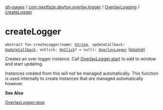 [gh-pages](../../index.md) / [com.nextfaze.devfun.overlay.logger](../index.md) / [OverlayLogging](index.md) / [createLogger](./create-logger.md)

# createLogger

`abstract fun createLogger(name: `[`String`](https://kotlinlang.org/api/latest/jvm/stdlib/kotlin/-string/index.html)`, updateCallback: `[`UpdateCallback`](../-update-callback.md)`, onClick: `[`OnClick`](../-on-click.md)`? = null): `[`OverlayLogger`](../-overlay-logger/index.md) [(source)](https://github.com/NextFaze/dev-fun/tree/master/devfun/src/main/java/com/nextfaze/devfun/overlay/logger/Logging.kt#L35)

Creates an over logger instance. Call [OverlayLogger.start](../-overlay-logger/start.md) to add to window and start updating.

Instances created from this will *not* be managed automatically.
This function is used internally to create instances that *are* managed automatically however.

**See Also**

[OverlayLogger.stop](../-overlay-logger/stop.md)

